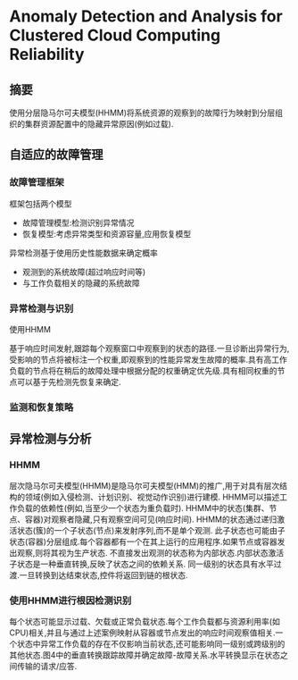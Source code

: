 # Anomaly Detection and Analysis for Clustered Cloud Computing Reliability

## 摘要
使用分层隐马尔可夫模型(HHMM)将系统资源的观察到的故障行为映射到分层组织的集群资源配置中的隐藏异常原因(例如过载).

## 自适应的故障管理
### 故障管理框架
框架包括两个模型
- 故障管理模型:检测识别异常情况
- 恢复模型:考虑异常类型和资源容量,应用恢复模型

异常检测基于使用历史性能数据来确定概率
- 观测到的系统故障(超过响应时间等)
- 与工作负载相关的隐藏的系统故障

### 异常检测与识别
使用HHMM

基于响应时间发射,跟踪每个观察窗口中观察到的状态的路径.一旦诊断出异常行为,受影响的节点将被标注一个权重,即观察到的性能异常发生故障的概率.具有高工作负载的节点将在稍后的故障处理中根据分配的权重确定优先级.具有相同权重的节点可以基于先检测先恢复来确定.

### 监测和恢复策略

## 异常检测与分析

### HHMM
层次隐马尔可夫模型(HHMM)是隐马尔可夫模型(HMM)的推广,用于对具有层次结构的领域(例如入侵检测、计划识别、视觉动作识别)进行建模.
HHMM可以描述工作负载的依赖性(例如,当至少一个状态为重负载时).
HHMM中的状态(集群、节点、容器)对观察者隐藏,只有观察空间可见(响应时间).
HHMM的状态通过递归激活状态(簇)的一个子状态(节点)来发射序列,而不是单个观测.
此子状态也可能由子状态(容器)分层组成.每个容器都有一个在其上运行的应用程序.如果节点或容器发出观察,则将其视为生产状态.
不直接发出观测的状态称为内部状态.内部状态激活子状态是一种垂直转换,反映了状态之间的依赖关系.
同一级别的状态具有水平过渡.一旦转换到达结束状态,控件将返回到链的根状态.

### 使用HHMM进行根因检测识别
每个状态可能显示过载、欠载或正常负载状态.每个工作负载都与资源利用率(如CPU)相关,并且与通过上述案例映射从容器或节点发出的响应时间观察值相关.一个状态中异常工作负载的存在不仅影响当前状态,还可能影响同一级别或跨级别的其他状态.图4中的垂直转换跟踪故障并确定故障-故障关系.水平转换显示在状态之间传输的请求/应答.
